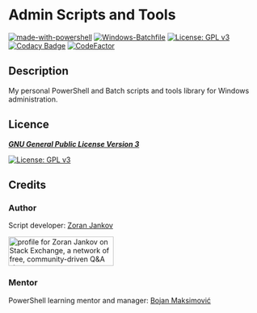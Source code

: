 # Admin Scripts and Tools

[![made-with-powershell](https://img.shields.io/badge/PowerShell-1f425f?logo=Powershell)](https://microsoft.com/PowerShell)
[![Windows-Batchfile](https://img.shields.io/badge/Windows-Batchfile-brightgreen)](https://en.wikipedia.org/wiki/Batch_file)
[![License: GPL v3](https://img.shields.io/badge/License-GPLv3-blue.svg)](https://www.gnu.org/licenses/gpl-3.0)
[![Codacy Badge](https://app.codacy.com/project/badge/Grade/0e8dd0b93a7e45919d75e70949b07e37)](https://www.codacy.com/gh/Zoran-Jankov/Admin-Scripts-and-Tools/dashboard?utm_source=github.com&amp;utm_medium=referral&amp;utm_content=Zoran-Jankov/Admin-Scripts-and-Tools&amp;utm_campaign=Badge_Grade)
[![CodeFactor](https://www.codefactor.io/repository/github/zoran-jankov/admin-scripts-and-tools/badge)](https://www.codefactor.io/repository/github/zoran-jankov/admin-scripts-and-tools)

## Description

My personal PowerShell and Batch scripts and tools library for Windows administration.

## Licence

[***GNU General Public License Version 3***](https://www.gnu.org/licenses/gpl-3.0)

[![License: GPL v3](https://www.gnu.org/graphics/gplv3-127x51.png)](https://www.gnu.org/licenses/gpl-3.0)

## Credits

### Author

Script developer:  [Zoran Jankov](https://www.linkedin.com/in/zoran-jankov-b1054b196/)

<a href="https://stackexchange.com/users/12947676/zoran-jankov"><img src="https://stackexchange.com/users/flair/12947676.png" width="208" height="58" alt="profile for Zoran Jankov on Stack Exchange, a network of free, community-driven Q&amp;A sites" title="profile for Zoran Jankov on Stack Exchange, a network of free, community-driven Q&amp;A sites" /></a>

### Mentor

PowerShell learning mentor and manager: [Bojan Maksimović](https://www.linkedin.com/in/bojan-maksimovic-44749a3a/)
